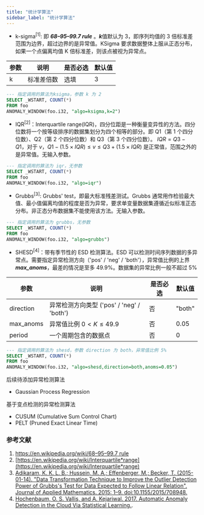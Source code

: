 ```yaml
---
title: "统计学算法"
sidebar_label: "统计学算法"
---
```


- k-sigma<sup>[1]</sup>: 即 ***68–95–99.7 rule*** 。***k***值默认为 3，即序列均值的 3 倍标准差范围为边界，超过边界的是异常值。KSigma 要求数据整体上服从正态分布，如果一个点偏离均值 K 倍标准差，则该点被视为异常点。

| 参数  | 说明    | 是否必选 | 默认值 |
| --- | ----- | ---- | --- |
| k   | 标准差倍数 | 选填   | 3   |

```SQL
--- 指定调用的算法为ksigma，参数 k 为 2
SELECT _WSTART, COUNT(*)
FROM foo
ANOMALY_WINDOW(foo.i32, "algo=ksigma,k=2")
```

- IQR<sup>[2]</sup>：Interquartile range(IQR)，四分位距是一种衡量变异性的方法。四分位数将一个按等级排序的数据集划分为四个相等的部分。即 Q1（第 1 个四分位数）、Q2（第 2 个四分位数）和 Q3（第 3 个四分位数）。 $IQR=Q3-Q1$，对于 $v$，$Q1-(1.5 \times IQR) \le v \le Q3+(1.5 \times IQR)$ 是正常值，范围之外的是异常值。无输入参数。

```SQL
--- 指定调用的算法为 iqr，无参数
SELECT _WSTART, COUNT(*)
FROM foo
ANOMALY_WINDOW(foo.i32, "algo=iqr")
```

- Grubbs<sup>[3]</sup>: Grubbs' test，即最大标准残差测试。Grubbs 通常用作检验最大值、最小值偏离均值的程度是否为异常，要求单变量数据集遵循近似标准正态分布。非正态分布数据集不能使用该方法。无输入参数。

```SQL
--- 指定调用的算法为 grubbs，无参数
SELECT _WSTART, COUNT(*)
FROM foo
ANOMALY_WINDOW(foo.i32, "algo=grubbs")
```

- SHESD<sup>[4]</sup>：带有季节性的 ESD 检测算法。ESD 可以检测时间序列数据的多异常点。需要指定异常检测方向（'pos' / 'neg' / 'both'），异常值比例的上界***max_anoms***，最差的情况是至多 49.9%。数据集的异常比例一般不超过 5%

| 参数        | 说明                               | 是否必选 | 默认值    |
| --------- | -------------------------------- | ---- | ------ |
| direction | 异常检测方向类型 ('pos' / 'neg' / 'both') | 否    | "both" |
| max_anoms | 异常值比例 $0 < K \le 49.9$           | 否    | 0.05   |
| period    | 一个周期包含的数据点                       | 否    | 0      |

```SQL
--- 指定调用的算法为 shesd，参数 direction 为 both，异常值比例 5%
SELECT _WSTART, COUNT(*)
FROM foo
ANOMALY_WINDOW(foo.i32, "algo=shesd,direction=both,anoms=0.05")
```

后续待添加异常检测算法

- Gaussian Process Regression

基于变点检测的异常检测算法  

- CUSUM (Cumulative Sum Control Chart)
- PELT (Pruned Exact Linear Time)

### 参考文献

1. [https://en.wikipedia.org/wiki/68–95–99.7 rule](https://en.wikipedia.org/wiki/68%E2%80%9395%E2%80%9399.7_rule)
2. [https://en.wikipedia.org/wiki/Interquartile*range](https://en.wikipedia.org/wiki/Interquartile*range)
3. [Adikaram, K. K. L. B.; Hussein, M. A.; Effenberger, M.; Becker, T. (2015-01-14). "Data Transformation Technique to Improve the Outlier Detection Power of Grubbs's Test for Data Expected to Follow Linear Relation". Journal of Applied Mathematics. 2015: 1–9. doi:10.1155/2015/708948.](https://onlinelibrary.wiley.com/doi/epdf/10.1155/2015/708948)
4. [Hochenbaum, O. S. Vallis, and A. Kejariwal. 2017. Automatic Anomaly Detection in the Cloud Via Statistical Learning.](https://arxiv.org/abs/1704.07706).
